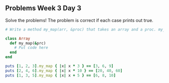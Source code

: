 ## Problems Week 3 Day 3

Solve the problems! The problem is correct if each case prints out true.

```ruby
# Write a method my_map(arr, &proc) that takes an array and a proc. my_map returns a new array where each element is the element in that index from the original array with the proc called on it.

class Array
  def my_map(&prc)
    # Put code here
  end
end

puts [1, 2, 3].my_map { |x| x * 3 } == [3, 6, 9]
puts [2, 4, 6].my_map { |x| x * 10 } == [20, 40, 60]
puts [1, 3, 5].my_map { |x| x + 5 } == [6, 8, 10]
```
